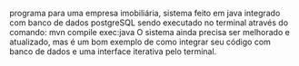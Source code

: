 programa para uma empresa imobiliária, sistema feito em java integrado com banco de dados postgreSQL sendo executado no terminal através do comando: mvn compile exec:java
 
O sistema ainda precisa ser melhorado e atualizado, mas é um bom exemplo de como integrar seu código com banco de dados e uma interface iterativa pelo terminal. 
